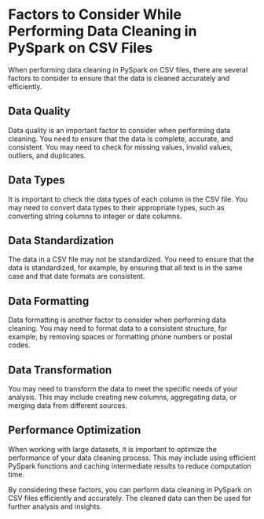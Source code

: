 # Factors to Consider While Performing Data Cleaning in PySpark on CSV Files

When performing data cleaning in PySpark on CSV files, there are several factors to consider to ensure that the data is cleaned accurately and efficiently. 

## Data Quality
Data quality is an important factor to consider when performing data cleaning. You need to ensure that the data is complete, accurate, and consistent. You may need to check for missing values, invalid values, outliers, and duplicates.

## Data Types
It is important to check the data types of each column in the CSV file. You may need to convert data types to their appropriate types, such as converting string columns to integer or date columns.

## Data Standardization
The data in a CSV file may not be standardized. You need to ensure that the data is standardized, for example, by ensuring that all text is in the same case and that date formats are consistent.

## Data Formatting
Data formatting is another factor to consider when performing data cleaning. You may need to format data to a consistent structure, for example, by removing spaces or formatting phone numbers or postal codes.

## Data Transformation
You may need to transform the data to meet the specific needs of your analysis. This may include creating new columns, aggregating data, or merging data from different sources.

## Performance Optimization
When working with large datasets, it is important to optimize the performance of your data cleaning process. This may include using efficient PySpark functions and caching intermediate results to reduce computation time.

By considering these factors, you can perform data cleaning in PySpark on CSV files efficiently and accurately. The cleaned data can then be used for further analysis and insights.

